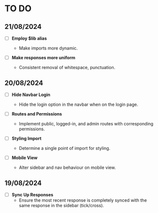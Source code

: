 # TO DO

## 21/08/2024
- [ ] **Employ $lib alias**
  - Make imports more dynamic.

- [ ] **Make responses more uniform**
  - Consistent removal of whitespace, punctuation.

## 20/08/2024
- [ ] **Hide Navbar Login**
  - Hide the login option in the navbar when on the login page.

- [ ] **Routes and Permissions**
  - Implement public, logged-in, and admin routes with corresponding permissions.

- [ ] **Styling Import**
  - Determine a single point of import for styling.

- [ ] **Mobile View**
  - Alter sidebar and nav behaviour on mobile view.

## 19/08/2024
- [ ] **Sync Up Responses**
  - Ensure the most recent response is completely synced with the same response in the sidebar (tick/cross).